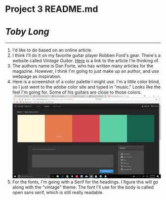# Project 3 README.md

# *Toby Long*

---

1. I'd like to do based on an online article.
2. I think I'll do it on my favorite guitar player Robben Ford's gear. There's a website called *Vintage Guitar*. [Here](http://www.vintageguitar.com/3401/robben-ford/) is a link to the article I'm thinking of.
3. The authors name is Dan Forte, who has written many articles for the magazine. However, I think I'm going to just make up an author, and use webpage as inspiration.
4. Here is a screenshot of a color palette I might use. I'm a little color blind, so I just went to the adobe color site and typed in "music." Looks like the feel I'm going for. Some of his guitars are close to those colors.
![Color Palette](./images/showcase-color.png)
5. For the fonts, I'm going with a Serif for the headings. I figure this will go along with the "vintage" theme. The font I'll use for the body is called open sans serif, which is still really readable.
